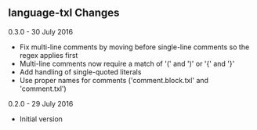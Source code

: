 language-txl Changes
---

0.3.0 - 30 July 2016
  - Fix multi-line comments by moving before single-line comments so the regex applies first
  - Multi-line comments now require a match of '(' and ')' or '{' and '}'
  - Add handling of single-quoted literals
  - Use proper names for comments ('comment.block.txl' and 'comment.txl')

0.2.0 - 29 July 2016
  - Initial version
